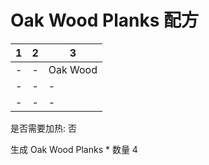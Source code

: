 # Oak Wood Planks 配方

|1|2|3|
|----|-----|-----|
|-|-|Oak Wood|
|-|-|-|
|-|-|-|

是否需要加热: 否

生成 Oak Wood Planks \* 数量 4

